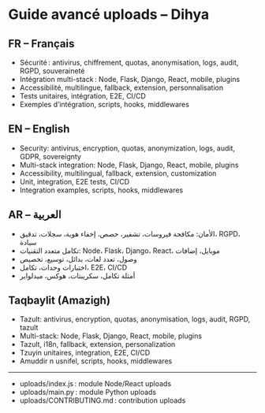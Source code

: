 # Guide avancé uploads – Dihya

## FR – Français
- Sécurité : antivirus, chiffrement, quotas, anonymisation, logs, audit, RGPD, souveraineté
- Intégration multi-stack : Node, Flask, Django, React, mobile, plugins
- Accessibilité, multilingue, fallback, extension, personnalisation
- Tests unitaires, intégration, E2E, CI/CD
- Exemples d’intégration, scripts, hooks, middlewares

## EN – English
- Security: antivirus, encryption, quotas, anonymization, logs, audit, GDPR, sovereignty
- Multi-stack integration: Node, Flask, Django, React, mobile, plugins
- Accessibility, multilingual, fallback, extension, customization
- Unit, integration, E2E tests, CI/CD
- Integration examples, scripts, hooks, middlewares

## AR – العربية
- الأمان: مكافحة فيروسات، تشفير، حصص، إخفاء هوية، سجلات، تدقيق، RGPD، سيادة
- تكامل متعدد التقنيات: Node، Flask، Django، React، موبايل، إضافات
- وصول، تعدد لغات، بدائل، توسيع، تخصيص
- اختبارات وحدات، تكامل، E2E، CI/CD
- أمثلة تكامل، سكريبتات، هوكس، ميدلواير

## Taqbaylit (Amazigh)
- Tazult: antivirus, encryption, quotas, anonymisation, logs, audit, RGPD, tazult
- Multi-stack: Node, Flask, Django, React, mobile, plugins
- Tazult, i18n, fallback, extension, personalization
- Tzuyin unitaires, integration, E2E, CI/CD
- Amuddir n usnifel, scripts, hooks, middlewares

---

- uploads/index.js : module Node/React uploads
- uploads/main.py : module Python uploads
- uploads/CONTRIBUTING.md : contribution uploads
